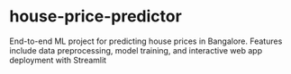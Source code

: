 # house-price-predictor
End-to-end ML project for predicting house prices in Bangalore. Features include data preprocessing, model training, and interactive web app deployment with Streamlit
